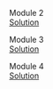 
Module 2 <br>
<a href="https://sujithcg.github.io/HTML-CSS-JS/module2-solution/" rel="nofollow">Solution</a>

Module 3 <br>
<a href="https://sujithcg.github.io/HTML-CSS-JS/module3-solution/" rel="nofollow">Solution</a>

Module 4 <br>
<a href="https://sujithcg.github.io/HTML-CSS-JS/module4-solution/" rel="nofollow">Solution</a>


